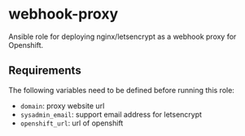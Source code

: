 # webhook-proxy

Ansible role for deploying nginx/letsencrypt as a webhook proxy for Openshift.

## Requirements

The following variables need to be defined before running this role:
- `domain`: proxy website url
- `sysadmin_email`: support email address for letsencrypt
- `openshift_url`: url of openshift
